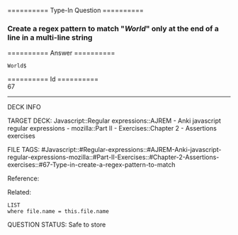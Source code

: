 ========== Type-In Question ==========

###  Create a regex pattern to match "_World_" only at the end of a line in a multi-line string  

========== Answer ==========  

`World$`

========== Id ==========  
67

---

DECK INFO

TARGET DECK: Javascript::Regular expressions::AJREM - Anki javascript regular expressions - mozilla::Part II - Exercises::Chapter 2 - Assertions exercises

FILE TAGS: #Javascript::#Regular-expressions::#AJREM-Anki-javascript-regular-expressions-mozilla::#Part-II-Exercises::#Chapter-2-Assertions-exercises::#67-Type-in-create-a-regex-pattern-to-match

Reference:

Related:

```dataview
LIST
where file.name = this.file.name
```


QUESTION STATUS: Safe to store
